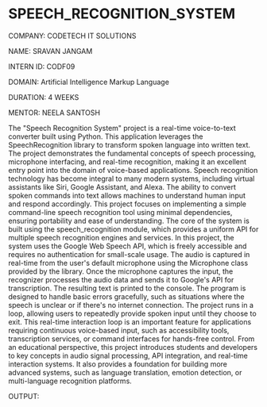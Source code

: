 # SPEECH_RECOGNITION_SYSTEM
COMPANY: CODETECH IT SOLUTIONS

NAME: SRAVAN JANGAM

INTERN ID: CODF09

DOMAIN: Artificial Intelligence Markup Language

DURATION: 4 WEEKS

MENTOR: NEELA SANTOSH

The "Speech Recognition System" project is a real-time voice-to-text converter built using Python. This application leverages the SpeechRecognition library to transform spoken language into written text. The project demonstrates the fundamental concepts of speech processing, microphone interfacing, and real-time recognition, making it an excellent entry point into the domain of voice-based applications. Speech recognition technology has become integral to many modern systems, including virtual assistants like Siri, Google Assistant, and Alexa. The ability to convert spoken commands into text allows machines to understand human input and respond accordingly. This project focuses on implementing a simple command-line speech recognition tool using minimal dependencies, ensuring portability and ease of understanding. The core of the system is built using the speech_recognition module, which provides a uniform API for multiple speech recognition engines and services. In this project, the system uses the Google Web Speech API, which is freely accessible and requires no authentication for small-scale usage. The audio is captured in real-time from the user's default microphone using the Microphone class provided by the library. Once the microphone captures the input, the recognizer processes the audio data and sends it to Google's API for transcription. The resulting text is printed to the console. The program is designed to handle basic errors gracefully, such as situations where the speech is unclear or if there's no internet connection. The project runs in a loop, allowing users to repeatedly provide spoken input until they choose to exit. This real-time interaction loop is an important feature for applications requiring continuous voice-based input, such as accessibility tools, transcription services, or command interfaces for hands-free control. From an educational perspective, this project introduces students and developers to key concepts in audio signal processing, API integration, and real-time interaction systems. It also provides a foundation for building more advanced systems, such as language translation, emotion detection, or multi-language recognition platforms.

OUTPUT:

